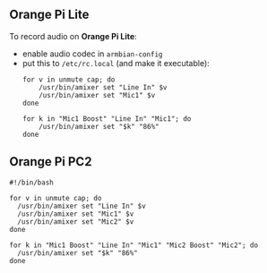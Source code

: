 ## Orange Pi Lite

To record audio on **Orange Pi Lite**:
- enable audio codec in `armbian-config`
- put this to `/etc/rc.local` (and make it executable):
  ```
  for v in unmute cap; do
      /usr/bin/amixer set "Line In" $v
      /usr/bin/amixer set "Mic1" $v
  done
  
  for k in "Mic1 Boost" "Line In" "Mic1"; do
      /usr/bin/amixer set "$k" "86%"
  done
  ```
  
## Orange Pi PC2

```
#!/bin/bash

for v in unmute cap; do
  /usr/bin/amixer set "Line In" $v
  /usr/bin/amixer set "Mic1" $v
  /usr/bin/amixer set "Mic2" $v
done

for k in "Mic1 Boost" "Line In" "Mic1" "Mic2 Boost" "Mic2"; do
  /usr/bin/amixer set "$k" "86%"
done
```